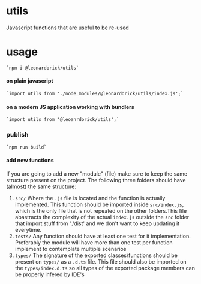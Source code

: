 # utils

Javascript functions that are useful to be re-used

# usage

    `npm i @leonardorick/utils`

#### on plain javascript

    `import utils from './node_modules/@leonardorick/utils/index.js';`

#### on a modern JS application working with bundlers

    `import utils from '@leoanrdorick/utils';`

### publish

    `npm run build`

#### add new functions

If you are going to add a new "module" (file) make sure to keep the same structure present on the project. The following three folders should have (almost) the same structure:

1. `src/`
   Where the `.js` file is located and the function is actually implemented. This function should be imported inside `src/index.js`, which is the only file that is not repeated on the other folders.This file abastracts the complexity of the actual `index.js` outside the `src` folder that import stuff from './dist' and we don't want to keep updating it everytime.
2. `tests/`
   Any function should have at least one test for it implementation. Preferably the module will have more than one test per function implement to contemplate multiple scenarios
3. `types/`
   The signature of the exported classes/functions should be present on `types/` as a `.d.ts` file. This file should also be imported on the `types/index.d.ts` so all types of the exported package members can be properly infered by IDE's
